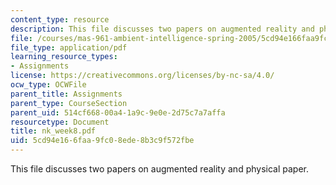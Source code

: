 ```yaml
---
content_type: resource
description: This file discusses two papers on augmented reality and physical paper.
file: /courses/mas-961-ambient-intelligence-spring-2005/5cd94e166faa9fc08ede8b3c9f572fbe_nk_week8.pdf
file_type: application/pdf
learning_resource_types:
- Assignments
license: https://creativecommons.org/licenses/by-nc-sa/4.0/
ocw_type: OCWFile
parent_title: Assignments
parent_type: CourseSection
parent_uid: 514cf668-00a4-1a9c-9e0e-2d75c7a7affa
resourcetype: Document
title: nk_week8.pdf
uid: 5cd94e16-6faa-9fc0-8ede-8b3c9f572fbe
---
```

This file discusses two papers on augmented reality and physical paper.